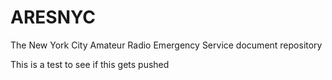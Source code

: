 # ARESNYC
The New York City Amateur Radio Emergency Service document repository

This is a test to see if this gets pushed
